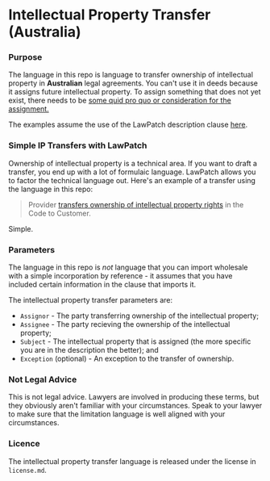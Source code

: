 # Intellectual Property Transfer (Australia)

### Purpose

The language in this repo is language to transfer ownership of intellectual property in **Australian** legal agreements.  You can't use it in deeds because it assigns future intellectual property. To assign something that does not yet exist, there needs to be [some quid pro quo or consideration for the assignment.](https://jade.barnet.com.au/Jade.html#!article=65687)

The examples assume the use of the LawPatch description clause <a href="https://github.com/lawpatch/lawpatch-docs" target="_blank">here</a>.

### Simple IP Transfers with LawPatch

Ownership of intellectual property is a technical area.  If you want to draft a transfer, you end up with a lot of formulaic language.  LawPatch allows you to factor the technical language out.  Here's an example of a transfer using the language in this repo:

> Provider <a href="" target="_blank">transfers ownership of intellectual property rights</a> in the Code to Customer.

Simple.

### Parameters

The language in this repo is *not* language that you can import wholesale with a simple incorporation by reference - it assumes that you have included certain information in the clause that imports it.

The intellectual property transfer parameters are:

- `Assignor` - The party transferring ownership of the intellectual property;
- `Assignee` - The party recieving the ownership of the intellectual property; 
- `Subject` - The intellectual property that is assigned (the more specific you are in the description the better); and
- `Exception` (optional) - An exception to the transfer of ownership.

### Not Legal Advice

This is not legal advice.  Lawyers are involved in producing these terms, but they obviously aren't familiar with your circumstances.  Speak to your lawyer to make sure that the limitation language is well aligned with your circumstances.

### Licence

The intellectual property transfer language is released under the license in `license.md`.
